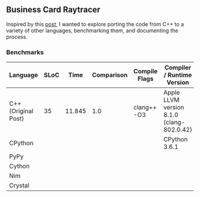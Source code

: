 ## Business Card Raytracer

Inspired by this [post](http://fabiensanglard.net/rayTracing_back_of_business_card/index.php), I wanted to explore porting the code from C++ to a variety of other languages, benchmarking them, and documenting the process.

### Benchmarks

| Language            | SLoC | Time   | Comparison | Compile Flags | Compiler / Runtime Version                |
|---------------------|------|--------|------------|---------------|-------------------------------------------|
| C++ (Original Post) | 35   | 11.845 | 1.0        | clang++ -O3   | Apple LLVM version 8.1.0 (clang-802.0.42) |
| CPython             |      |        |            |               | CPython 3.6.1                             |
| PyPy                |      |        |            |               |                                           |
| Cython              |      |        |            |               |                                           |
| Nim                 |      |        |            |               |                                           |
| Crystal             |      |        |            |               |                                           |
